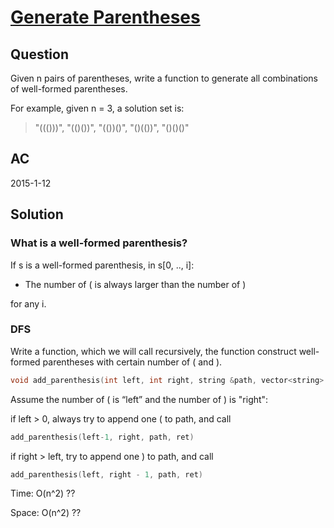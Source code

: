 # [Generate Parentheses ](https://oj.leetcode.com/problems/generate-parentheses/)

## Question
Given n pairs of parentheses, write a function to generate all combinations of well-formed parentheses.

For example, given n = 3, a solution set is:

> "((()))", "(()())", "(())()", "()(())", "()()()"

## AC
2015-1-12

## Solution

### What is a well-formed parenthesis?

If s is a well-formed parenthesis, in s[0, .., i]:

  - The number of ( is always larger than the number of )

for any i.

### DFS

Write a function, which we will call recursively, the function construct well-formed parentheses with certain number of ( and ).

``` cpp
void add_parenthesis(int left, int right, string &path, vector<string> &ret) 
```

Assume the number of  ( is “left” and the number of ) is "right":

if left > 0, always try to append one ( to path, and call 
``` cpp
add_parenthesis(left-1, right, path, ret)
```
if right > left, try to append one ) to path, and call 
``` cpp
add_parenthesis(left, right - 1, path, ret)
```

Time: O(n^2)  ??

Space: O(n^2)  ??